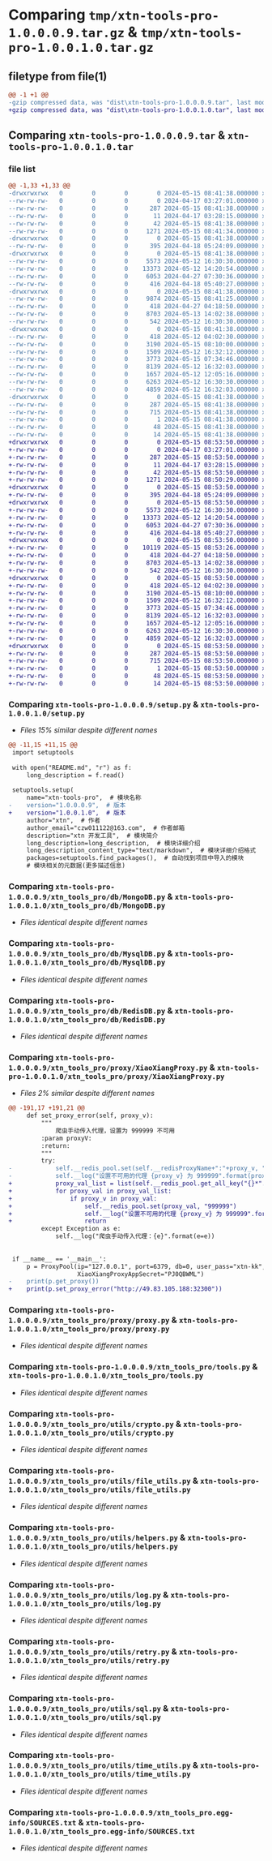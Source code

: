# Comparing `tmp/xtn-tools-pro-1.0.0.0.9.tar.gz` & `tmp/xtn-tools-pro-1.0.0.1.0.tar.gz`

## filetype from file(1)

```diff
@@ -1 +1 @@
-gzip compressed data, was "dist\xtn-tools-pro-1.0.0.0.9.tar", last modified: Wed May 15 08:41:38 2024, max compression
+gzip compressed data, was "dist\xtn-tools-pro-1.0.0.1.0.tar", last modified: Wed May 15 08:53:50 2024, max compression
```

## Comparing `xtn-tools-pro-1.0.0.0.9.tar` & `xtn-tools-pro-1.0.0.1.0.tar`

### file list

```diff
@@ -1,33 +1,33 @@
-drwxrwxrwx   0        0        0        0 2024-05-15 08:41:38.000000 xtn-tools-pro-1.0.0.0.9/
--rw-rw-rw-   0        0        0        0 2024-04-17 03:27:01.000000 xtn-tools-pro-1.0.0.0.9/LICENSE
--rw-rw-rw-   0        0        0      287 2024-05-15 08:41:38.000000 xtn-tools-pro-1.0.0.0.9/PKG-INFO
--rw-rw-rw-   0        0        0       11 2024-04-17 03:28:15.000000 xtn-tools-pro-1.0.0.0.9/README.md
--rw-rw-rw-   0        0        0       42 2024-05-15 08:41:38.000000 xtn-tools-pro-1.0.0.0.9/setup.cfg
--rw-rw-rw-   0        0        0     1271 2024-05-15 08:41:34.000000 xtn-tools-pro-1.0.0.0.9/setup.py
-drwxrwxrwx   0        0        0        0 2024-05-15 08:41:38.000000 xtn-tools-pro-1.0.0.0.9/xtn_tools_pro/
--rw-rw-rw-   0        0        0      395 2024-04-18 05:24:09.000000 xtn-tools-pro-1.0.0.0.9/xtn_tools_pro/__init__.py
-drwxrwxrwx   0        0        0        0 2024-05-15 08:41:38.000000 xtn-tools-pro-1.0.0.0.9/xtn_tools_pro/db/
--rw-rw-rw-   0        0        0     5573 2024-05-12 16:30:30.000000 xtn-tools-pro-1.0.0.0.9/xtn_tools_pro/db/MongoDB.py
--rw-rw-rw-   0        0        0    13373 2024-05-12 14:20:54.000000 xtn-tools-pro-1.0.0.0.9/xtn_tools_pro/db/MysqlDB.py
--rw-rw-rw-   0        0        0     6053 2024-04-27 07:30:36.000000 xtn-tools-pro-1.0.0.0.9/xtn_tools_pro/db/RedisDB.py
--rw-rw-rw-   0        0        0      416 2024-04-18 05:40:27.000000 xtn-tools-pro-1.0.0.0.9/xtn_tools_pro/db/__init__.py
-drwxrwxrwx   0        0        0        0 2024-05-15 08:41:38.000000 xtn-tools-pro-1.0.0.0.9/xtn_tools_pro/proxy/
--rw-rw-rw-   0        0        0     9874 2024-05-15 08:41:25.000000 xtn-tools-pro-1.0.0.0.9/xtn_tools_pro/proxy/XiaoXiangProxy.py
--rw-rw-rw-   0        0        0      418 2024-04-27 04:18:50.000000 xtn-tools-pro-1.0.0.0.9/xtn_tools_pro/proxy/__init__.py
--rw-rw-rw-   0        0        0     8703 2024-05-13 14:02:38.000000 xtn-tools-pro-1.0.0.0.9/xtn_tools_pro/proxy/proxy.py
--rw-rw-rw-   0        0        0      542 2024-05-12 16:30:30.000000 xtn-tools-pro-1.0.0.0.9/xtn_tools_pro/tools.py
-drwxrwxrwx   0        0        0        0 2024-05-15 08:41:38.000000 xtn-tools-pro-1.0.0.0.9/xtn_tools_pro/utils/
--rw-rw-rw-   0        0        0      418 2024-05-12 04:02:30.000000 xtn-tools-pro-1.0.0.0.9/xtn_tools_pro/utils/__init__.py
--rw-rw-rw-   0        0        0     3190 2024-05-15 08:10:00.000000 xtn-tools-pro-1.0.0.0.9/xtn_tools_pro/utils/crypto.py
--rw-rw-rw-   0        0        0     1509 2024-05-12 16:32:12.000000 xtn-tools-pro-1.0.0.0.9/xtn_tools_pro/utils/file_utils.py
--rw-rw-rw-   0        0        0     3773 2024-05-15 07:34:46.000000 xtn-tools-pro-1.0.0.0.9/xtn_tools_pro/utils/helpers.py
--rw-rw-rw-   0        0        0     8139 2024-05-12 16:32:03.000000 xtn-tools-pro-1.0.0.0.9/xtn_tools_pro/utils/log.py
--rw-rw-rw-   0        0        0     1657 2024-05-12 12:05:16.000000 xtn-tools-pro-1.0.0.0.9/xtn_tools_pro/utils/retry.py
--rw-rw-rw-   0        0        0     6263 2024-05-12 16:30:30.000000 xtn-tools-pro-1.0.0.0.9/xtn_tools_pro/utils/sql.py
--rw-rw-rw-   0        0        0     4859 2024-05-12 16:32:03.000000 xtn-tools-pro-1.0.0.0.9/xtn_tools_pro/utils/time_utils.py
-drwxrwxrwx   0        0        0        0 2024-05-15 08:41:38.000000 xtn-tools-pro-1.0.0.0.9/xtn_tools_pro.egg-info/
--rw-rw-rw-   0        0        0      287 2024-05-15 08:41:38.000000 xtn-tools-pro-1.0.0.0.9/xtn_tools_pro.egg-info/PKG-INFO
--rw-rw-rw-   0        0        0      715 2024-05-15 08:41:38.000000 xtn-tools-pro-1.0.0.0.9/xtn_tools_pro.egg-info/SOURCES.txt
--rw-rw-rw-   0        0        0        1 2024-05-15 08:41:38.000000 xtn-tools-pro-1.0.0.0.9/xtn_tools_pro.egg-info/dependency_links.txt
--rw-rw-rw-   0        0        0       48 2024-05-15 08:41:38.000000 xtn-tools-pro-1.0.0.0.9/xtn_tools_pro.egg-info/requires.txt
--rw-rw-rw-   0        0        0       14 2024-05-15 08:41:38.000000 xtn-tools-pro-1.0.0.0.9/xtn_tools_pro.egg-info/top_level.txt
+drwxrwxrwx   0        0        0        0 2024-05-15 08:53:50.000000 xtn-tools-pro-1.0.0.1.0/
+-rw-rw-rw-   0        0        0        0 2024-04-17 03:27:01.000000 xtn-tools-pro-1.0.0.1.0/LICENSE
+-rw-rw-rw-   0        0        0      287 2024-05-15 08:53:50.000000 xtn-tools-pro-1.0.0.1.0/PKG-INFO
+-rw-rw-rw-   0        0        0       11 2024-04-17 03:28:15.000000 xtn-tools-pro-1.0.0.1.0/README.md
+-rw-rw-rw-   0        0        0       42 2024-05-15 08:53:50.000000 xtn-tools-pro-1.0.0.1.0/setup.cfg
+-rw-rw-rw-   0        0        0     1271 2024-05-15 08:50:29.000000 xtn-tools-pro-1.0.0.1.0/setup.py
+drwxrwxrwx   0        0        0        0 2024-05-15 08:53:50.000000 xtn-tools-pro-1.0.0.1.0/xtn_tools_pro/
+-rw-rw-rw-   0        0        0      395 2024-04-18 05:24:09.000000 xtn-tools-pro-1.0.0.1.0/xtn_tools_pro/__init__.py
+drwxrwxrwx   0        0        0        0 2024-05-15 08:53:50.000000 xtn-tools-pro-1.0.0.1.0/xtn_tools_pro/db/
+-rw-rw-rw-   0        0        0     5573 2024-05-12 16:30:30.000000 xtn-tools-pro-1.0.0.1.0/xtn_tools_pro/db/MongoDB.py
+-rw-rw-rw-   0        0        0    13373 2024-05-12 14:20:54.000000 xtn-tools-pro-1.0.0.1.0/xtn_tools_pro/db/MysqlDB.py
+-rw-rw-rw-   0        0        0     6053 2024-04-27 07:30:36.000000 xtn-tools-pro-1.0.0.1.0/xtn_tools_pro/db/RedisDB.py
+-rw-rw-rw-   0        0        0      416 2024-04-18 05:40:27.000000 xtn-tools-pro-1.0.0.1.0/xtn_tools_pro/db/__init__.py
+drwxrwxrwx   0        0        0        0 2024-05-15 08:53:50.000000 xtn-tools-pro-1.0.0.1.0/xtn_tools_pro/proxy/
+-rw-rw-rw-   0        0        0    10119 2024-05-15 08:53:26.000000 xtn-tools-pro-1.0.0.1.0/xtn_tools_pro/proxy/XiaoXiangProxy.py
+-rw-rw-rw-   0        0        0      418 2024-04-27 04:18:50.000000 xtn-tools-pro-1.0.0.1.0/xtn_tools_pro/proxy/__init__.py
+-rw-rw-rw-   0        0        0     8703 2024-05-13 14:02:38.000000 xtn-tools-pro-1.0.0.1.0/xtn_tools_pro/proxy/proxy.py
+-rw-rw-rw-   0        0        0      542 2024-05-12 16:30:30.000000 xtn-tools-pro-1.0.0.1.0/xtn_tools_pro/tools.py
+drwxrwxrwx   0        0        0        0 2024-05-15 08:53:50.000000 xtn-tools-pro-1.0.0.1.0/xtn_tools_pro/utils/
+-rw-rw-rw-   0        0        0      418 2024-05-12 04:02:30.000000 xtn-tools-pro-1.0.0.1.0/xtn_tools_pro/utils/__init__.py
+-rw-rw-rw-   0        0        0     3190 2024-05-15 08:10:00.000000 xtn-tools-pro-1.0.0.1.0/xtn_tools_pro/utils/crypto.py
+-rw-rw-rw-   0        0        0     1509 2024-05-12 16:32:12.000000 xtn-tools-pro-1.0.0.1.0/xtn_tools_pro/utils/file_utils.py
+-rw-rw-rw-   0        0        0     3773 2024-05-15 07:34:46.000000 xtn-tools-pro-1.0.0.1.0/xtn_tools_pro/utils/helpers.py
+-rw-rw-rw-   0        0        0     8139 2024-05-12 16:32:03.000000 xtn-tools-pro-1.0.0.1.0/xtn_tools_pro/utils/log.py
+-rw-rw-rw-   0        0        0     1657 2024-05-12 12:05:16.000000 xtn-tools-pro-1.0.0.1.0/xtn_tools_pro/utils/retry.py
+-rw-rw-rw-   0        0        0     6263 2024-05-12 16:30:30.000000 xtn-tools-pro-1.0.0.1.0/xtn_tools_pro/utils/sql.py
+-rw-rw-rw-   0        0        0     4859 2024-05-12 16:32:03.000000 xtn-tools-pro-1.0.0.1.0/xtn_tools_pro/utils/time_utils.py
+drwxrwxrwx   0        0        0        0 2024-05-15 08:53:50.000000 xtn-tools-pro-1.0.0.1.0/xtn_tools_pro.egg-info/
+-rw-rw-rw-   0        0        0      287 2024-05-15 08:53:50.000000 xtn-tools-pro-1.0.0.1.0/xtn_tools_pro.egg-info/PKG-INFO
+-rw-rw-rw-   0        0        0      715 2024-05-15 08:53:50.000000 xtn-tools-pro-1.0.0.1.0/xtn_tools_pro.egg-info/SOURCES.txt
+-rw-rw-rw-   0        0        0        1 2024-05-15 08:53:50.000000 xtn-tools-pro-1.0.0.1.0/xtn_tools_pro.egg-info/dependency_links.txt
+-rw-rw-rw-   0        0        0       48 2024-05-15 08:53:50.000000 xtn-tools-pro-1.0.0.1.0/xtn_tools_pro.egg-info/requires.txt
+-rw-rw-rw-   0        0        0       14 2024-05-15 08:53:50.000000 xtn-tools-pro-1.0.0.1.0/xtn_tools_pro.egg-info/top_level.txt
```

### Comparing `xtn-tools-pro-1.0.0.0.9/setup.py` & `xtn-tools-pro-1.0.0.1.0/setup.py`

 * *Files 15% similar despite different names*

```diff
@@ -11,15 +11,15 @@
 import setuptools
 
 with open("README.md", "r") as f:
     long_description = f.read()
 
 setuptools.setup(
     name="xtn-tools-pro",  # 模块名称
-    version="1.0.0.0.9",  # 版本
+    version="1.0.0.1.0",  # 版本
     author="xtn",  # 作者
     author_email="czw011122@163.com",  # 作者邮箱
     description="xtn 开发工具",  # 模块简介
     long_description=long_description,  # 模块详细介绍
     long_description_content_type="text/markdown",  # 模块详细介绍格式
     packages=setuptools.find_packages(),  # 自动找到项目中导入的模块
     # 模块相关的元数据(更多描述信息)
```

### Comparing `xtn-tools-pro-1.0.0.0.9/xtn_tools_pro/db/MongoDB.py` & `xtn-tools-pro-1.0.0.1.0/xtn_tools_pro/db/MongoDB.py`

 * *Files identical despite different names*

### Comparing `xtn-tools-pro-1.0.0.0.9/xtn_tools_pro/db/MysqlDB.py` & `xtn-tools-pro-1.0.0.1.0/xtn_tools_pro/db/MysqlDB.py`

 * *Files identical despite different names*

### Comparing `xtn-tools-pro-1.0.0.0.9/xtn_tools_pro/db/RedisDB.py` & `xtn-tools-pro-1.0.0.1.0/xtn_tools_pro/db/RedisDB.py`

 * *Files identical despite different names*

### Comparing `xtn-tools-pro-1.0.0.0.9/xtn_tools_pro/proxy/XiaoXiangProxy.py` & `xtn-tools-pro-1.0.0.1.0/xtn_tools_pro/proxy/XiaoXiangProxy.py`

 * *Files 2% similar despite different names*

```diff
@@ -191,17 +191,21 @@
     def set_proxy_error(self, proxy_v):
         """
             爬虫手动传入代理，设置为 999999 不可用
         :param proxyV:
         :return:
         """
         try:
-            self.__redis_pool.set(self.__redisProxyName+":"+proxy_v, "999999")
-            self.__log("设置不可用的代理 {proxy_v} 为 999999".format(proxy_v=proxy_v))
+            proxy_val_list = list(self.__redis_pool.get_all_key("{}*".format(self.__redisProxyName)))
+            for proxy_val in proxy_val_list:
+                if proxy_v in proxy_val:
+                    self.__redis_pool.set(proxy_val, "999999")
+                    self.__log("设置不可用的代理 {proxy_v} 为 999999".format(proxy_v=proxy_v))
+                    return
         except Exception as e:
             self.__log("爬虫手动传入代理：{e}".format(e=e))
 
 
 if __name__ == '__main__':
     p = ProxyPool(ip="127.0.0.1", port=6379, db=0, user_pass="xtn-kk", XiaoXiangProxyAppKey="1101384562594172928",
                   XiaoXiangProxyAppSecret="PJ0QBWML")
-    print(p.get_proxy())
+    print(p.set_proxy_error("http://49.83.105.188:32300"))
```

### Comparing `xtn-tools-pro-1.0.0.0.9/xtn_tools_pro/proxy/proxy.py` & `xtn-tools-pro-1.0.0.1.0/xtn_tools_pro/proxy/proxy.py`

 * *Files identical despite different names*

### Comparing `xtn-tools-pro-1.0.0.0.9/xtn_tools_pro/tools.py` & `xtn-tools-pro-1.0.0.1.0/xtn_tools_pro/tools.py`

 * *Files identical despite different names*

### Comparing `xtn-tools-pro-1.0.0.0.9/xtn_tools_pro/utils/crypto.py` & `xtn-tools-pro-1.0.0.1.0/xtn_tools_pro/utils/crypto.py`

 * *Files identical despite different names*

### Comparing `xtn-tools-pro-1.0.0.0.9/xtn_tools_pro/utils/file_utils.py` & `xtn-tools-pro-1.0.0.1.0/xtn_tools_pro/utils/file_utils.py`

 * *Files identical despite different names*

### Comparing `xtn-tools-pro-1.0.0.0.9/xtn_tools_pro/utils/helpers.py` & `xtn-tools-pro-1.0.0.1.0/xtn_tools_pro/utils/helpers.py`

 * *Files identical despite different names*

### Comparing `xtn-tools-pro-1.0.0.0.9/xtn_tools_pro/utils/log.py` & `xtn-tools-pro-1.0.0.1.0/xtn_tools_pro/utils/log.py`

 * *Files identical despite different names*

### Comparing `xtn-tools-pro-1.0.0.0.9/xtn_tools_pro/utils/retry.py` & `xtn-tools-pro-1.0.0.1.0/xtn_tools_pro/utils/retry.py`

 * *Files identical despite different names*

### Comparing `xtn-tools-pro-1.0.0.0.9/xtn_tools_pro/utils/sql.py` & `xtn-tools-pro-1.0.0.1.0/xtn_tools_pro/utils/sql.py`

 * *Files identical despite different names*

### Comparing `xtn-tools-pro-1.0.0.0.9/xtn_tools_pro/utils/time_utils.py` & `xtn-tools-pro-1.0.0.1.0/xtn_tools_pro/utils/time_utils.py`

 * *Files identical despite different names*

### Comparing `xtn-tools-pro-1.0.0.0.9/xtn_tools_pro.egg-info/SOURCES.txt` & `xtn-tools-pro-1.0.0.1.0/xtn_tools_pro.egg-info/SOURCES.txt`

 * *Files identical despite different names*

